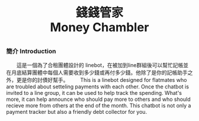 <font size = "6"><p align="center">
<b>錢錢管家<br>
Money Chambler</b>
</p></font>

### 簡介 Introduction
&emsp;&emsp;這是一個為了合租團體設計的 linebot，在被加到line群組後可以幫忙記帳並在月底結算團體中每個人需要收到多少錢或再付多少錢。他除了是你的記帳助手之外，更是你的討債好幫手。
&emsp;&emsp;This is a linebot designed for flatmates who are troubled about setteling payments with each other. Once the chatbot is invited to a line group, it can be used to help track the spending. What's more, it can help announce who should pay more to others and who should recieve more from others at the end of the month. This chatbot is not only a payment tracker but also a friendly debt collector for you.

